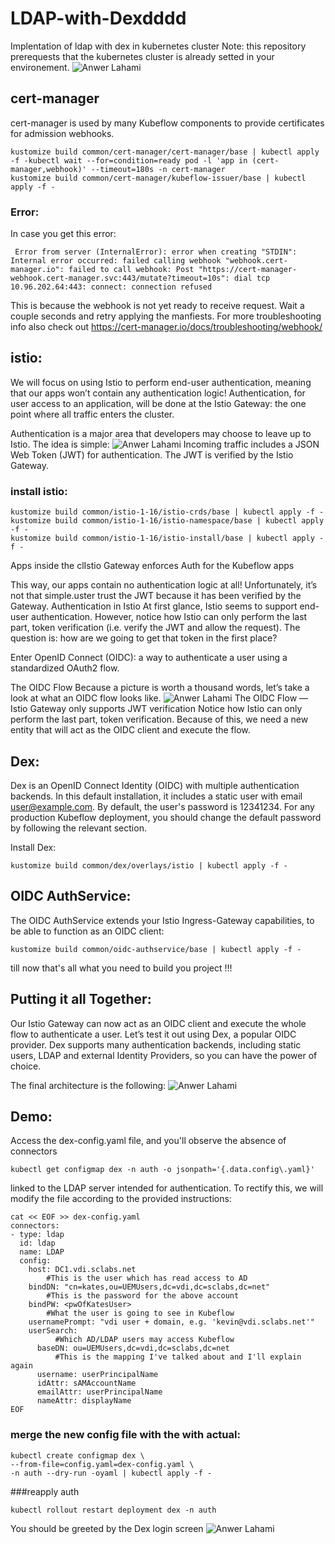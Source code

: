# LDAP-with-Dexdddd
Implentation of ldap with dex in kubernetes cluster
Note: this repository prerequests that the kubernetes cluster is already setted in your environement.
![Anwer Lahami](https://www.arrikto.com/wp-content/uploads/2019/07/istio-dex-authentication.png)
## cert-manager
cert-manager is used by many Kubeflow components to provide certificates for admission webhooks.
```
kustomize build common/cert-manager/cert-manager/base | kubectl apply -f -kubectl wait --for=condition=ready pod -l 'app in (cert-manager,webhook)' --timeout=180s -n cert-manager
kustomize build common/cert-manager/kubeflow-issuer/base | kubectl apply -f -
 ```
### Error:
In case you get this error:
```
 Error from server (InternalError): error when creating "STDIN": Internal error occurred: failed calling webhook "webhook.cert-manager.io": failed to call webhook: Post "https://cert-manager-webhook.cert-manager.svc:443/mutate?timeout=10s": dial tcp 10.96.202.64:443: connect: connection refused 
```
This is because the webhook is not yet ready to receive request. Wait a couple seconds and retry applying the manfiests.
For more troubleshooting info also check out https://cert-manager.io/docs/troubleshooting/webhook/
##  istio:
We will focus on using Istio to perform end-user authentication, meaning that our apps won’t contain any authentication logic!
Authentication, for user access to an application, will be done at the Istio Gateway: the one point where all traffic enters the cluster.

Authentication is a major area that developers may choose to leave up to Istio. The idea is simple:
![Anwer Lahami](https://www.arrikto.com/wp-content/uploads/2019/07/Istio_Gateway_Overview-1024x755.jpg)
Incoming traffic includes a JSON Web Token (JWT) for authentication.
The JWT is verified by the Istio Gateway.
### install istio:
```
kustomize build common/istio-1-16/istio-crds/base | kubectl apply -f -
kustomize build common/istio-1-16/istio-namespace/base | kubectl apply -f -
kustomize build common/istio-1-16/istio-install/base | kubectl apply -f -
```
Apps inside the clIstio Gateway enforces Auth for the Kubeflow apps

This way, our apps contain no authentication logic at all!
Unfortunately, it’s not that simple.uster trust the JWT because it has been verified by the Gateway.
Authentication in Istio
At first glance, Istio seems to support end-user authentication.
However, notice how Istio can only perform the last part, token verification (i.e. verify the JWT and allow the request).
The question is: how are we going to get that token in the first place?

Enter OpenID Connect (OIDC): a way to authenticate a user using a standardized OAuth2 flow.

The OIDC Flow
Because a picture is worth a thousand words, let’s take a look at what an OIDC flow looks like.
![Anwer Lahami](https://www.arrikto.com/wp-content/uploads/2020/09/OIDC_Flow-.png)
The OIDC Flow — Istio Gateway only supports JWT verification
Notice how Istio can only perform the last part, token verification.
Because of this, we need a new entity that will act as the OIDC client and execute the flow.

## Dex:
Dex is an OpenID Connect Identity (OIDC) with multiple authentication backends. In this default installation, it includes a static user with email user@example.com. By default, the user's password is 12341234. For any production Kubeflow deployment, you should change the default password by following the relevant section.

Install Dex:
```
kustomize build common/dex/overlays/istio | kubectl apply -f -
```
## OIDC AuthService:
The OIDC AuthService extends your Istio Ingress-Gateway capabilities, to be able to function as an OIDC client:
```
kustomize build common/oidc-authservice/base | kubectl apply -f -
```
till now that's all what you need to build you project !!!
## Putting it all Together:
Our Istio Gateway can now act as an OIDC client and execute the whole flow to authenticate a user.
Let’s test it out using Dex, a popular OIDC provider.
Dex supports many authentication backends, including static users, LDAP and external Identity Providers, so you can have the power of choice.

The final architecture is the following:
![Anwer Lahami](https://www.arrikto.com/wp-content/uploads/2020/09/Istio-Gateway-auth.jpg)

## Demo:
Access the dex-config.yaml file, and you'll observe the absence of connectors 
```
kubectl get configmap dex -n auth -o jsonpath='{.data.config\.yaml}'
```
linked to the LDAP server intended for authentication. To rectify this, we will modify the file according to the provided instructions:
```
cat << EOF >> dex-config.yaml
connectors:
- type: ldap
  id: ldap
  name: LDAP
  config:
    host: DC1.vdi.sclabs.net
        #This is the user which has read access to AD
    bindDN: "cn=kates,ou=UEMUsers,dc=vdi,dc=sclabs,dc=net"
        #This is the password for the above account
    bindPW: <pwOfKatesUser>
        #What the user is going to see in Kubeflow
    usernamePrompt: "vdi user + domain, e.g. 'kevin@vdi.sclabs.net'"
    userSearch:
          #Which AD/LDAP users may access Kubeflow
      baseDN: ou=UEMUsers,dc=vdi,dc=sclabs,dc=net
          #This is the mapping I've talked about and I'll explain again
      username: userPrincipalName
      idAttr: sAMAccountName
      emailAttr: userPrincipalName
      nameAttr: displayName
EOF
```
### merge the new config file with the  with actual: 
```
kubectl create configmap dex \
--from-file=config.yaml=dex-config.yaml \
-n auth --dry-run -oyaml | kubectl apply -f -
```
###reapply auth
```
kubectl rollout restart deployment dex -n auth
```
You should be greeted by the Dex login screen
![Anwer Lahami](https://miro.medium.com/max/605/1*glFuBc_JrV063KqGnclvYA.png)
